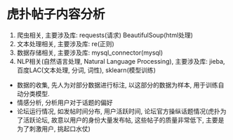 # 虎扑帖子内容分析

1. 爬虫相关, 主要涉及库: requests(请求) BeautifulSoup(html处理)
2. 文本处理相关, 主要涉及库: re(正则)
3. 数据存储相关, 主要涉及库: mysql_connector(mysql)
4. NLP相关(自然语言处理, Natural Language Processing), 主要涉及库: jieba, 百度LAC(文本处理, 分词, 词性), sklearn(模型训练)

- 数据的收集, 先人为对部分数据进行标注, 以这部分的数据为样本, 用于训练自动分类模型.
- 情感分析, 分析用户对于话题的偏好
- 论坛运行情况, 如发帖时间分布, 用户活跃时间, 论坛官方操纵话题情况(虎扑为了活跃论坛, 故意以用户的身份大量发布帖, 这些帖子的质量非常低下, 主要是为了刺激用户, 挑起口水仗)